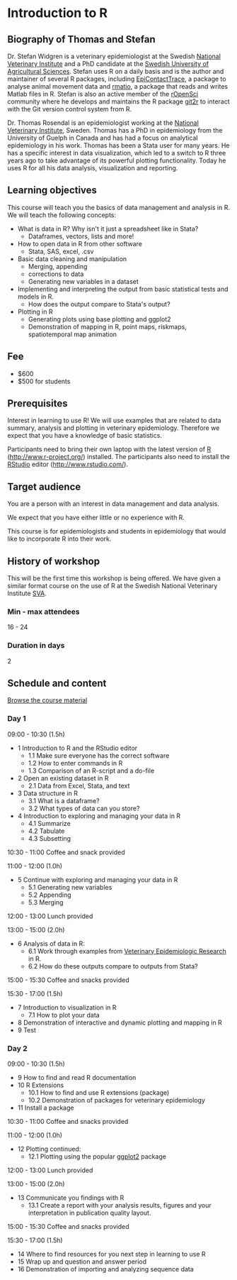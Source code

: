 # Introduction to R

## Biography of Thomas and Stefan

Dr. Stefan Widgren is a veterinary epidemiologist at the Swedish
[National Veterinary Institute](http://www.sva.se/) and a PhD
candidate at the
[Swedish University of Agricultural Sciences](www.slu.se). Stefan uses
R on a daily basis and is the author and maintainer of several R
packages, including
[EpiContactTrace](http://cran.r-project.org/web/packages/EpiContactTrace/),
a package to analyse animal movement data and
[rmatio](http://cran.r-project.org/web/packages/rmatio/), a package
that reads and writes Matlab files in R. Stefan is also an active
member of the [rOpenSci](http://ropensci.org/) community where he
develops and maintains the R package
[git2r](https://github.com/ropensci/git2r) to interact with the Git
version control system from R.

Dr. Thomas Rosendal is an epidemiologist working at the
[National Veterinary Institute](www.sva.se), Sweden. Thomas has a PhD
in epidemiology from the University of Guelph in Canada and has had a
focus on analytical epidemiology in his work. Thomas has been a Stata
user for many years.  He has a specific interest in data
visualization, which led to a switch to R three years ago to take
advantage of its powerful plotting functionality. Today he uses R for
all his data analysis, visualization and reporting.

## Learning objectives

This course will teach you the basics of data management and analysis
in R. We will teach the following concepts:

* What is data in R? Why isn't it just a spreadsheet like in Stata?
    * Dataframes, vectors, lists and more!
* How to open data in R from other software
    * Stata, SAS, excel, .csv
* Basic data cleaning and manipulation
    * Merging, appending
	* corrections to data
	* Generating new variables in a dataset
* Implementing and interpreting the output from basic statistical
tests and models in R.
	* How does the output compare to Stata's output?
* Plotting in R
	* Generating plots using base plotting and ggplot2
	* Demonstration of mapping in R, point maps, riskmaps,
      spatiotemporal map animation

## Fee

* $600
* $500 for students

## Prerequisites

Interest in learning to use R! We will use examples that are related
to data summary, analysis and plotting in veterinary
epidemiology. Therefore we expect that you have a knowledge of basic
statistics.

Participants need to bring their own laptop with the latest version of
[R](http://www.r-project.org/) (http://www.r-project.org/)
installed. The participants also need to install the
[RStudio](http://www.rstudio.com/) editor (http://www.rstudio.com/).

## Target audience

You are a person with an interest in data management and data analysis.

We expect that you have either little or no experience with R.

This course is for epidemiologists and students in epidemiology that
would like to incorporate R into their work.

## History of workshop

This will be the first time this workshop is being offered. We have
given a similar format course on the use of R at the Swedish National
Veterinary Institute [SVA](http://www.sva.se/).

### Min - max attendees

16 - 24

### Duration in days

2

## Schedule and content

[Browse the course material](index.html)

### Day 1

09:00 - 10:30 (1.5h)

* 1 Introduction to R and the RStudio editor
    * 1.1 Make sure everyone has the correct software
    * 1.2 How to enter commands in R
    * 1.3 Comparison of an R-script and a do-file
* 2 Open an existing dataset in R
    * 2.1 Data from Excel, Stata, and text
* 3 Data structure in R
    * 3.1 What is a dataframe?
    * 3.2 What types of data can you store?
* 4 Introduction to exploring and managing your data in R
    * 4.1 Summarize
	* 4.2 Tabulate
	* 4.3 Subsetting

10:30 - 11:00 Coffee and snack provided

11:00 - 12:00 (1.0h)

* 5 Continue with exploring and managing your data in R
	* 5.1 Generating new variables
	* 5.2 Appending
	* 5.3 Merging

12:00 - 13:00 Lunch provided

13:00 - 15:00 (2.0h)

* 6 Analysis of data in R:
	* 6.1 Work through examples from
      [Veterinary Epidemiologic Research](http://www.upei.ca/ver/) in
      R.
    * 6.2 How do these outputs compare to outputs from Stata?

15:00 - 15:30 Coffee and snacks provided

15:30 - 17:00 (1.5h)

* 7 Introduction to visualization in R
    * 7.1 How to plot your data
* 8 Demonstration of interactive and dynamic plotting and mapping in R
* 9 Test

### Day 2

09:00 - 10:30 (1.5h)

* 9 How to find and read R documentation
* 10 R Extensions
    * 10.1 How to find and use R extensions (package)
    * 10.2 Demonstration of packages for veterinary epidemiology
* 11 Install a package

10:30 - 11:00 Coffee and snacks provided

11:00 - 12:00 (1.0h)

* 12 Plotting continued:
	* 12.1 Plotting using the popular
      [ggplot2](http://docs.ggplot2.org/current/index.html) package

12:00 - 13:00 Lunch provided

13:00 - 15:00 (2.0h)

* 13 Communicate you findings with R
    * 13.1 Create a report with your analysis results, figures and your
      interpretation in publication quality layout.

15:00 - 15:30 Coffee and snacks provided

15:30 - 17:00 (1.5h)

* 14 Where to find resources for you next step in learning to use R
* 15 Wrap up and question and answer period
* 16 Demonstration of importing and analyzing sequence data
